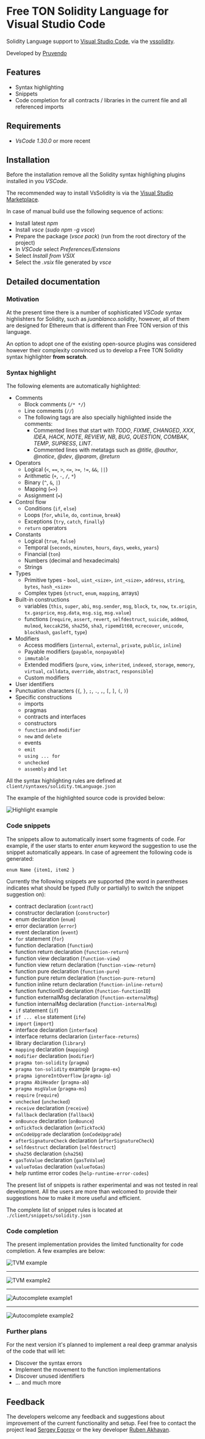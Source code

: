 # Free TON Solidity Language for Visual Studio Code
Solidity Language support to [Visual Studio Code](https://code.visualstudio.com/), via the [vssolidity](https://github.com/Pruvendo/vssolidity.git).

Developed by [Pruvendo](https://pruvendo.com)

## Features
* Syntax highlighting
* Snippets
* Code completion for all contracts / libraries in the current file and all referenced imports

## Requirements
* *VsCode 1.30.0* or more recent

## Installation

Before the installation remove all the Solidity syntax highlighing plugins installed in you *VSCode*.

The recommended way to install VsSolidity is via the [Visual Studio Marketplace](https://marketplace.visualstudio.com/items?itemName=Pruvendo.vssolidity).

In case of manual build use the following sequence of actions:
* Install latest *npm*
* Install *vsce* (*sudo npm -g vsce*)
* Prepare the package (*vsce pack*) (run from the root directory of the project)
* In *VSCode* select *Preferences/Extensions*
* Select *Install from VSIX*
* Select the *.vsix* file generated by *vsce*

## Detailed documentation

### Motivation

At the present time there is a number of sophisticated *VSCode* syntax highlishters for Solidity, such as *juanblanco.solidity*, however, all of them are designed for Ethereum that is different than Free TON version of this language.

An option to adopt one of the existing open-source plugins was considered however their complexity convinced us to develop a Free TON Solidity syntax highlighter **from scratch**.


### Syntax highlight

The following elements are automatically highlighted:
- Comments
  - Block comments (`/* */`)
  - Line comments (`//`)
  - The following tags are also specially highlighted inside the comments:
    - Commented lines that start with *TODO*, *FIXME*, *CHANGED*, *XXX*, *IDEA*, *HACK*, *NOTE*, *REVIEW*, *NB*, *BUG*, *QUESTION*, *COMBAK*, *TEMP*, *SUPRESS*, *LINT*.
    - Commented lines with metatags such as *@title*, *@author*, *@notice*, *@dev*, *@param*, *@return*
- Operators
  - Logical (`<`, `==`, `>`, `<=`, `>=`, `!=`, `&&`, `||`)
  - Arithmetic (`+`, `-`, `/`, `*`)
  - Binary (`^`, `&`, `|`)
  - Mapping (`=>`)
  - Assignment (`=`)
- Control flow
  - Conditions (`if`, `else`)
  - Loops (`for`, `while`, `do`, `continue`, `break`)
  - Exceptions (`try`, `catch`, `finally`)
  - `return` operators
- Constants
  - Logical (`true`, `false`)
  - Temporal (`seconds`, `minutes`, `hours`, `days`, `weeks`, `years`)
  - Financial (`ton`)
  - Numbers (decimal and hexadecimals)
  - Strings
- Types
  - Primitive types - `bool`, `uint_<size>`, `int_<size>`, `address`, `string`, `bytes`, `hash_<size>`
  - Complex types (`struct`, `enum`, `mapping`, arrays)
- Built-in constructions
  - variables (`this`, `super`, `abi`, `msg.sender`, `msg`, `block`, `tx`, `now`, `tx.origin`, `tx.gasprice`, `msg.data`, `msg.sig`, `msg.value`)
  - functions (`require`, `assert`, `revert`, `selfdestruct`, `suicide`, `addmod`, `mulmod`, `keccak256`, `sha256`, `sha3`, `ripemd1t60`, `ecrecover`, `unicode`, `blockhash`, `gasleft`, `type`)
- Modifiers
    - Access modifiers (`internal`, `external`, `private`, `public`, `inline`)
    - Payable modifiers (`payable`, `nonpayable`)
    - `immutable`
    - Extended modifiers (`pure`, `view`, `inherited`, `indexed`, `storage`, `memory`, `virtual`, `calldata`, `override`, `abstract`, `responsible`)
    - Custom modifiers
- User identifiers
- Punctuation characters (`{`, `}`, `;`, `.`, `,`, `[`, `]`, `(`, `)`)
- Specific constructions
  - imports
  - pragmas
  - contracts and interfaces
  - constructors
  - `function` and `modifier`
  - `new` and `delete`
  - events
  - `emit`
  - `using ... for`
  - `unchecked`
  - `assembly` and `let`

All the syntax highlighting rules are defined at `client/syntaxes/solidity.tmLanguage.json`

The example of the highlighted source code is provided below:


![Highlight example](./images/screenshot1.png)

### Code snippets

The snippets allow to automatically insert some fragments of code. For example, if the user starts to enter *enum* keyword the suggestion to use the snippet automatically appears. In case of agreement the following code is generated:

````
enum Name {item1, item2 }
````

Currently the following snippets are supported (the word in parentheses indicates what should be typed (fully or partially) to switch the snippet suggestion on):

- contract declaration (`contract`)
- constructor declaration (`constructor`)
- enum declaration (`enum`)
- error declaration (`error`)
- event declaration (`event`)
- `for` statement (`for`)
- function declaration (`function`)
- function return declaration (`function-return`)
- function view declaration (`function-view`)
- function view return declaration (`function-view-return`)
- function pure declaration (`function-pure`)
- function pure return declaration (`function-pure-return`)
- function inline return declaration (`function-inline-return`)
- function functionID declaration (`function-functionID`)
- function externalMsg declaration (`function-externalMsg`)
- function internalMsg declaration (`function-internalMsg`)
- `if` statement (`if`)
- `if ... else` statement (`ife`)
- `import` (`import`)
- interface declaration (`interface`)
- interface returns declararion (`interface-returns`)
- library declaration (`library`)
- `mapping` declaration (`mapping`)
- `modifier` declaration (`modifier`)
- `pragma ton-solidity` (`pragma`)
- `pragma ton-solidity` example (`pragma-ex`)
- `pragma ignoreIntOverflow` (`pragma-ig`)
- `pragma AbiHeader` (`pragma-ab`)
- `pragma msgValue` (`pragma-ms`)
- `require` (`require`)
- `unchecked` (`unchecked`)
- `receive` declaration (`receive`)
- `fallback` declaration (`fallback`)
- `onBounce` declaration (`onBounce`)
- `onTickTock` declaration (`onTickTock`)
- `onCodeUpgrade` declaration (`onCodeUpgrade`)
- `afterSignatureCheck` declaration (`afterSignatureCheck`)
- `selfdestruct` declaration (`selfdestruct`)
- `sha256` declaration (`sha256`)
- `gasToValue` declaration (`gasToValue`)
- `valueToGas` declaration (`valueToGas`)
- help runtime error codes (`help-runtime-error-codes`)


The present list of snippets is rather experimental and was not tested in real development. All the users are more than welcomed to provide their suggestions how to make it more useful and efficient.

The complete list of snippet rules is located at `./client/snippets/solidity.json`

### Code completion

The present implementation provides the limited functionality for code completion. A few examples are below:

![TVM example](./images/screenshot2.png)

--------------


![TVM example2](./images/screenshot3.png)

--------------

![Autocomplete example1](./images/screenshot4.jpg)

--------------

![Autocomplete example2](./images/screenshot5.jpg)

### Further plans

For the next version it's planned to implement a real deep grammar analysis of the code that will let:
- Discover the syntax errors
- Implement the movement to the function implementations
- Discover unused identifiers
- ... and much more

## Feedback

The developers welcome any feedback and suggestions about improvement of the current functionality and setup. Feel free to contact the project lead [Sergey Egorov](https://t.me/SergeyEgorovSPb) or the key developer [Ruben Akhayan](https://t.me/RubenA).
